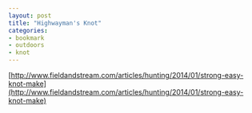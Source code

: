 ```yaml
---
layout: post
title: "Highwayman's Knot"
categories:
- bookmark
- outdoors
- knot
---
```


[http://www.fieldandstream.com/articles/hunting/2014/01/strong-easy-knot-make](http://www.fieldandstream.com/articles/hunting/2014/01/strong-easy-knot-make)